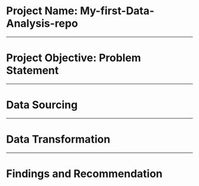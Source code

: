 # Project Name: My-first-Data-Analysis-repo

----
# Project Objective: Problem Statement



-----
# Data Sourcing



-----
# Data Transformation



----
# Findings and Recommendation


